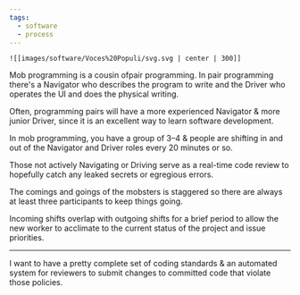 ```yaml
---
tags:
  - software
  - process
---
```

	![[images/software/Voces%20Populi/svg.svg | center | 300]]

Mob programming is a cousin ofpair programming. In pair programming there's a Navigator who describes the program to write and the Driver who operates the UI and does the physical writing.

Often, programming pairs will have a more experienced Navigator & more junior Driver, since it is an excellent way to learn software development.

In mob programming, you have a group of 3–4 & people are shifting in and out of the Navigator and Driver roles every 20 minutes or so.

Those not actively Navigating or Driving serve as a real-time code review to hopefully catch any leaked secrets or egregious errors.

The comings and goings of the mobsters is staggered so there are always at least three participants to keep things going.

Incoming shifts overlap with outgoing shifts for a brief period to allow the new worker to acclimate to the current status of the project and issue priorities.

---
I want to have a pretty complete set of coding standards & an automated system for reviewers to submit changes to committed code that violate those policies.